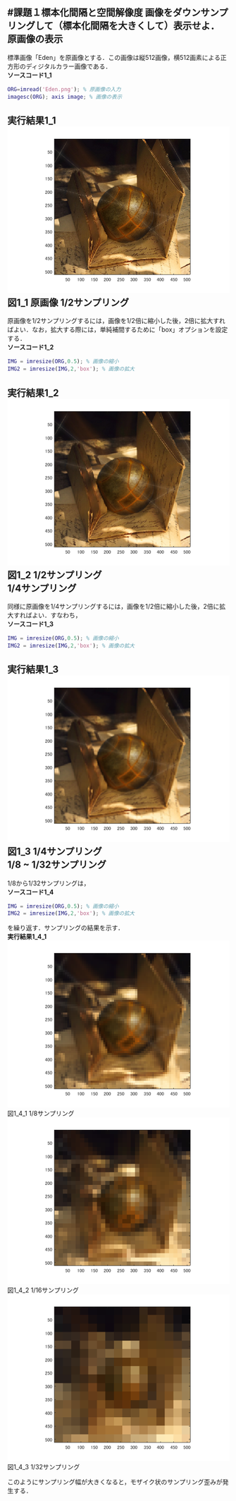 #課題１標本化間隔と空間解像度
**画像をダウンサンプリングして（標本化間隔を大きくして）表示せよ．**
原画像の表示
---
標準画像「Eden」を原画像とする．この画像は縦512画像，横512画素による正方形のディジタルカラー画像である．  
**ソースコード1_1**
```matlab
ORG=imread('Eden.png'); % 原画像の入力  
imagesc(ORG); axis image; % 画像の表示
```
**実行結果1_1**  
![原画像](https://github.com/YasudaKousuke/lecture_image_processing/blob/master/image/org.png?raw=true)
図1_1 原画像
1/2サンプリング
---
原画像を1/2サンプリングするには，画像を1/2倍に縮小した後，2倍に拡大すればよい．なお，拡大する際には，単純補間するために「box」オプションを設定する．  
**ソースコード1_2**  
```matlab
IMG = imresize(ORG,0.5); % 画像の縮小  
IMG2 = imresize(IMG,2,'box'); % 画像の拡大
```
**実行結果1_2**  
![原画像](https://github.com/YasudaKousuke/lecture_image_processing/blob/master/image/kadai1_1.png?raw=true)  
図1_2 1/2サンプリング  
1/4サンプリング
---
同様に原画像を1/4サンプリングするには，画像を1/2倍に縮小した後，2倍に拡大すればよい．すなわち，  
**ソースコード1_3**  
```matlab
IMG = imresize(ORG,0.5); % 画像の縮小  
IMG2 = imresize(IMG,2,'box'); % 画像の拡大
```
**実行結果1_3**  
![原画像](https://github.com/YasudaKousuke/lecture_image_processing/blob/master/image/kadai1_2.png?raw=true)  
図1_3 1/4サンプリング  
1/8 ~ 1/32サンプリング
---
1/8から1/32サンプリングは，  
**ソースコード1_4**  
```matlab
IMG = imresize(ORG,0.5); % 画像の縮小  
IMG2 = imresize(IMG,2,'box'); % 画像の拡大
```
を繰り返す．サンプリングの結果を示す．  
**実行結果1_4_1**  
![原画像](https://github.com/YasudaKousuke/lecture_image_processing/blob/master/image/kadai1_3.png?raw=true)  
図1_4_1 1/8サンプリング  
![原画像](https://github.com/YasudaKousuke/lecture_image_processing/blob/master/image/kadai1_4.png?raw=true)  
図1_4_2 1/16サンプリング  
![原画像](https://github.com/YasudaKousuke/lecture_image_processing/blob/master/image/kadai1_5.png?raw=true)  
図1_4_3 1/32サンプリング  

このようにサンプリング幅が大きくなると，モザイク状のサンプリング歪みが発生する．
